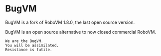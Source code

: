 # BugVM

BugVM is a fork of RoboVM 1.8.0, the last open source version. 

BugVM is an open source alternative to now closed commercial RoboVM.


```
We are the BugVM.
You will be assimilated.
Resistance is futile.
```
